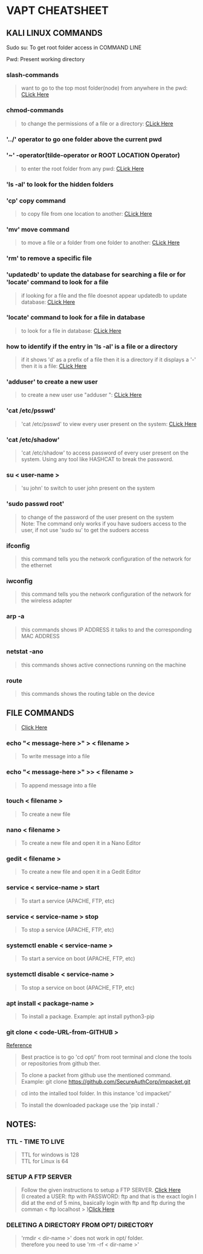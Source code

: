 # VAPT CHEATSHEET
## KALI LINUX COMMANDS
Sudo su:
To get root folder access in COMMAND LINE


Pwd: Present working directory

### slash-commands
  > want to go to the top most folder(node) from anywhere in the pwd: [CLick Here](https://github.com/sagar98cyber/vapt/tree/slash-command)

### chmod-commands
  > to change the permissions of a file or a directory: [CLick Here](https://github.com/sagar98cyber/vapt/blob/chmod-branch/chmod.PNG)

### '../' operator to go one folder above the current pwd

### '~' -operator(tilde-operator or ROOT LOCATION Operator)
  > to enter the root folder from any pwd: [CLick Here](https://github.com/sagar98cyber/vapt/tree/tilde-operator)

### 'ls -al' to look for the hidden folders
  
### 'cp' copy command
  > to copy file from one location to another: [CLick Here](https://github.com/sagar98cyber/vapt/blob/main/copy-command.PNG)
    
### 'mv' move command
  > to move a file or a folder from one folder to another: [CLick Here](https://github.com/sagar98cyber/vapt/blob/main/move-command.PNG)

### 'rm' to remove a specific file

### 'updatedb' to update the database for searching a file or for 'locate' command to look for a file
  > if looking for a file and the file doesnot appear updatedb to update database: [CLick Here](https://github.com/sagar98cyber/vapt/blob/main/updatedb-command.PNG)

### 'locate' command to look for a file in database
  > to look for a file in database: [CLick Here](https://github.com/sagar98cyber/vapt/blob/main/locate.PNG)

### how to identify if the entry in 'ls -al' is a file or a directory
> if it shows 'd' as a prefix of a file then it is a directory if it displays a '-' then it is a file: [CLick Here](https://github.com/sagar98cyber/vapt/blob/directory-file-identification/directory%20and%20file%20diff.png)

### 'adduser' to create a new user
> to create a new user use "adduser <user-name>": [CLick Here](https://github.com/sagar98cyber/vapt/blob/users-commands/ADD%20USER%20AND%20CHECK%20ETC%20PASSWD.PNG)

### 'cat /etc/psswd'
> 'cat /etc/psswd' to view every user present on the system: [CLick Here](https://github.com/sagar98cyber/vapt/blob/users-commands/ADD%20USER%20AND%20CHECK%20ETC%20PASSWD.PNG)

### 'cat /etc/shadow'
> 'cat /etc/shadow' to access password of every user present on the system. Using any tool like HASHCAT to break the password.

### su < user-name >
> 'su john' to switch to user john present on the system

### 'sudo passwd root'
> to change of the password of the user present on the system <br>
>Note: The command only works if you have sudoers access to the user, if not use 'sudo su' to get the sudoers access

### ifconfig
> this command tells you the network configuration of the network for the ethernet

### iwconfig
> this command tells you the network configuration of the network for the wireless adapter

### arp -a
> this commands shows IP ADDRESS it talks to and the corresponding MAC ADDRESS

### netstat -ano
> this commands shows active connections running on the machine

### route
> this commands shows the routing table on the device

## FILE COMMANDS
> [Click Here](https://github.com/sagar98cyber/vapt/blob/file-commands/FILE%20COMMANDS.png) <br>

### echo "< message-here >" > < filename >
>To write message into a file

### echo "< message-here >" >> < filename >
>To append message into a file

### touch < filename >
>To create a new file

### nano < filename >
>To create a new file and open it in a Nano Editor

### gedit < filename >
>To create a new file and open it in a Gedit Editor 

### service < service-name > start
>To start a service (APACHE, FTP, etc) 

### service < service-name > stop
>To stop a service (APACHE, FTP, etc) 

### systemctl enable < service-name > 
>To start a service on boot (APACHE, FTP, etc) 

### systemctl disable < service-name > 
>To stop a service on boot (APACHE, FTP, etc)

### apt install < package-name > 
>To install a package. Example: apt install python3-pip

### git clone < code-URL-from-GITHUB >
[Reference](https://github.com/sagar98cyber/vapt/blob/installing-package-github/installing%20a%20package%20from%20github.png)
>Best practice is to go 'cd opt/' from root terminal and clone the tools or repositories from github ther. <br> 

>To clone a packet from github use the mentioned command.<br> Example: git clone https://github.com/SecureAuthCorp/impacket.git <br>

>cd into the intalled tool folder. In this instance 'cd impacket/'

>To install the downloaded package use the 'pip install .'

## NOTES:
### TTL - TIME TO LIVE
>TTL for windows is 128 <br>
>TTL for Linux is 64

### SETUP A FTP SERVER 
>Follow the given instructions to setup a FTP SERVER. [Click Here](https://www.youtube.com/watch?v=LlXQt-1MSw4)<br>
>(I created a USER: ftp with PASSWORD: ftp and that is the exact login I did at the end of 5 mins, basically login with ftp and ftp during the comman < ftp localhost > )[Click Here](https://github.com/sagar98cyber/vapt/blob/main/lastFiveMinsUserLogin.png)

### DELETING A DIRECTORY FROM OPT/ DIRECTORY
>'rmdir < dir-name >' does not work in opt/ folder.<br>
>therefore you need to use 'rm -rf < dir-name >' 